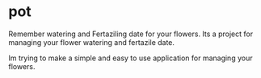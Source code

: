 # pot
Remember watering and Fertaziling date for your flowers.
Its a project for managing your flower watering and fertazile date.

Im trying to make a simple and easy to use application for managing your flowers.


